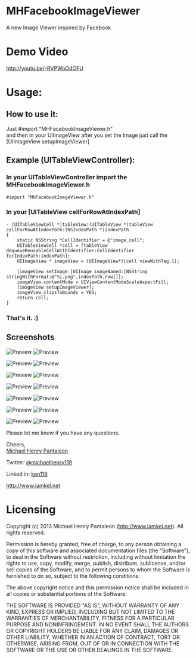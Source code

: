 MHFacebookImageViewer
=======================

A new Image Viewer inspired by Facebook

# Demo Video

http://youtu.be/-RVPWoOdOFU


# Usage:

## How to use it:
Just 
	#import "MHFacebookImageViewer.h"  
and then in your UIImageView after you set the Image just call the 
	[UIImageView  setupImageViewer]


## Example (UITableViewController):

### In your UITableViewController import the MHFacebookImageViewer.h

	#import "MHFacebookImageViewer.h"
	
### In your [UITableView cellForRowAtIndexPath]

	- (UITableViewCell *)tableView:(UITableView *)tableView cellForRowAtIndexPath:(NSIndexPath *)indexPath
	{
	    static NSString *CellIdentifier = @"image_cell";
	    UITableViewCell *cell = [tableView dequeueReusableCellWithIdentifier:CellIdentifier forIndexPath:indexPath];
	    UIImageView * imageView = (UIImageView*)[cell viewWithTag:1];
	   
	    [imageView setImage:[UIImage imageNamed:[NSString stringWithFormat:@"%i.png",indexPath.row]]];
	    imageView.contentMode = UIViewContentModeScaleAspectFill;
	    [imageView setupImageViewer];
	    imageView.clipsToBounds = YES;
	    return cell;
	}

### That's it. :)


## Screenshots
![Preview](http://i1102.photobucket.com/albums/g447/michaelhenry119/IOS%20Controls/MHFacebookImageViewer/1_zps2d86ec06.png)  ![Preview](http://i1102.photobucket.com/albums/g447/michaelhenry119/IOS%20Controls/MHFacebookImageViewer/2_zps53fd2fb1.png)

![Preview](http://i1102.photobucket.com/albums/g447/michaelhenry119/IOS%20Controls/MHFacebookImageViewer/3_zps0d1e65d2.png)   ![Preview](http://i1102.photobucket.com/albums/g447/michaelhenry119/IOS%20Controls/MHFacebookImageViewer/4_zpsdc876860.png)

![Preview](http://i1102.photobucket.com/albums/g447/michaelhenry119/IOS%20Controls/MHFacebookImageViewer/5_zpsbe8b2b6b.png)   ![Preview](http://i1102.photobucket.com/albums/g447/michaelhenry119/IOS%20Controls/MHFacebookImageViewer/6_zps2835afae.png)

![Preview](http://i1102.photobucket.com/albums/g447/michaelhenry119/IOS%20Controls/MHFacebookImageViewer/7_zps0faffe44.png)   ![Preview](http://i1102.photobucket.com/albums/g447/michaelhenry119/IOS%20Controls/MHFacebookImageViewer/8_zps8b82eb8e.png)

![Preview](http://i1102.photobucket.com/albums/g447/michaelhenry119/IOS%20Controls/MHFacebookImageViewer/9_zpsefb88194.png)   ![Preview](http://i1102.photobucket.com/albums/g447/michaelhenry119/IOS%20Controls/MHFacebookImageViewer/10_zpsec7f3cf4.png)

![Preview](http://i1102.photobucket.com/albums/g447/michaelhenry119/IOS%20Controls/MHFacebookImageViewer/11_zps7149e94d.png)   ![Preview](http://i1102.photobucket.com/albums/g447/michaelhenry119/IOS%20Controls/MHFacebookImageViewer/12_zps23ef4456.png)

![Preview](http://i1102.photobucket.com/albums/g447/michaelhenry119/IOS%20Controls/MHFacebookImageViewer/13_zpsa4bdfd63.png)   ![Preview](http://i1102.photobucket.com/albums/g447/michaelhenry119/IOS%20Controls/MHFacebookImageViewer/14_zps8851fde7.png)


Please let me know if you have any questions. 

Cheers,  
[Michael Henry Pantaleon](http://www.iamkel.net)

Twitter: [@michaelhenry119](https://twitter.com/michaelhenry119)

Linked in: [ken119](http://ph.linkedin.com/in/ken119)

http://www.iamkel.net



# Licensing

Copyright (c) 2013 Michael Henry Pantaleon (http://www.iamkel.net). All rights reserved.

Permission is hereby granted, free of charge, to any person obtaining a copy of this software and associated documentation files (the "Software"), to deal in the Software without restriction, including without limitation the rights to use, copy, modify, merge, publish, distribute, sublicense, and/or sell copies of the Software, and to permit persons to whom the Software is furnished to do so, subject to the following conditions:

The above copyright notice and this permission notice shall be included in all copies or substantial portions of the Software.

THE SOFTWARE IS PROVIDED "AS IS", WITHOUT WARRANTY OF ANY KIND, EXPRESS OR IMPLIED, INCLUDING BUT NOT LIMITED TO THE WARRANTIES OF MERCHANTABILITY, FITNESS FOR A PARTICULAR PURPOSE AND NONINFRINGEMENT. IN NO EVENT SHALL THE AUTHORS OR COPYRIGHT HOLDERS BE LIABLE FOR ANY CLAIM, DAMAGES OR OTHER LIABILITY, WHETHER IN AN ACTION OF CONTRACT, TORT OR OTHERWISE, ARISING FROM, OUT OF OR IN CONNECTION WITH THE SOFTWARE OR THE USE OR OTHER DEALINGS IN THE SOFTWARE.